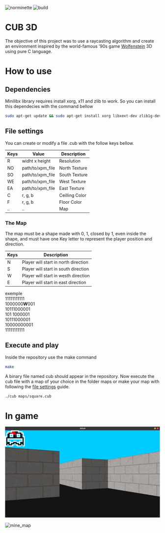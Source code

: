 ![norminette](https://github.com/LuigiEnzoFerrari/Cub3D/actions/workflows/linter.yml/badge.svg)
![build](https://github.com/LuigiEnzoFerrari/Cub3D/actions/workflows/build.yml/badge.svg)
  
# CUB 3D  

The objective of this project was to use a raycasting algorithm and create an environment inspired by the world-famous ’90s game [Wolfenstein][Wolfenstein] 3D using pure C language.  

# How to use

## Dependencies  

Minilibx library requires install xorg, x11 and zlib to work. So you can install this dependecies with the command bellow  
```sh
sudo apt-get update && sudo apt-get install xorg libxext-dev zlib1g-dev
```  

## File settings  

You can create or modify a file .cub with the follow keys bellow.  

| Keys | Value | Description |
|-|-|-|
| R | widht x height | Resolution |  
| NO | path/to/xpm_file | North Texture |  
| SO | path/to/xpm_file | South Texture |
| WE | path/to/xpm_file | West Texture |
| EA | path/to/xpm_file | East Texture |
| C | r, g, b | Ceilling Color|  
| F | r, g, b | Floor Color |  
|..|..|Map|  

### The Map  

The map must be a shape made with 0, 1, closed by 1, even inside the shape, and must have one Key letter to represent the player position and direction.  

| Keys | Description |
|-|-|
| N | Player will start in north direction |
| S | Player will start in south direction |
| W | Player will start in westh direction |
| E | Player will start in east direction |   

exemple   
11111111111  
1000000**W**001  
10111000001  
101 1000001  
10111000001  
10000000001  
11111111111  


## Execute and play

Inside the repository use the make command  

```sh
make
```  
A binary file named cub should appear in the repository. Now execute the cub file with a map of your choice in the folder maps or make your map with following the [file settings](#file-settings) guide.


```sh
./cub maps/square.cub
```

# In game  

![ghost_map](https://raw.githubusercontent.com/LuigiEnzoFerrari/Cub3D/master/.github/images/in_game.png)  


![mine_map](https://raw.githubusercontent.com/LuigiEnzoFerrari/Cub3D/master/.github/images/minegif.gif)  



[Wolfenstein]: http://users.atw.hu/wolf3d/  
